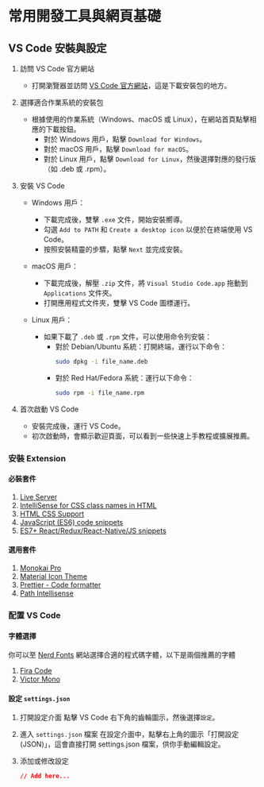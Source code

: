 # 常用開發工具與網頁基礎

## VS Code 安裝與設定

1. 訪問 VS Code 官方網站

   - 打開瀏覽器並訪問 [VS Code 官方網站](https://code.visualstudio.com/)，這是下載安裝包的地方。

2. 選擇適合作業系統的安裝包

   - 根據使用的作業系統（Windows、macOS 或 Linux），在網站首頁點擊相應的下載按鈕。
     - 對於 Windows 用戶，點擊 `Download for Windows`。
     - 對於 macOS 用戶，點擊 `Download for macOS`。
     - 對於 Linux 用戶，點擊 `Download for Linux`，然後選擇對應的發行版（如 .deb 或 .rpm）。

3. 安裝 VS Code

   - Windows 用戶：

     - 下載完成後，雙擊 `.exe` 文件，開始安裝嚮導。
     - 勾選 `Add to PATH` 和 `Create a desktop icon` 以便於在終端使用 VS Code。
     - 按照安裝精靈的步驟，點擊 `Next` 並完成安裝。

   - macOS 用戶：

     - 下載完成後，解壓 `.zip` 文件，將 `Visual Studio Code.app` 拖動到 `Applications` 文件夾。
     - 打開應用程式文件夾，雙擊 VS Code 圖標運行。

   - Linux 用戶：
     - 如果下載了 `.deb` 或 `.rpm` 文件，可以使用命令列安裝：
       - 對於 Debian/Ubuntu 系統：打開終端，運行以下命令：
         ```bash
         sudo dpkg -i file_name.deb
         ```
       - 對於 Red Hat/Fedora 系統：運行以下命令：
         ```bash
         sudo rpm -i file_name.rpm
         ```

4. 首次啟動 VS Code
   - 安裝完成後，運行 VS Code。
   - 初次啟動時，會顯示歡迎頁面，可以看到一些快速上手教程或擴展推薦。

### 安裝 Extension

#### 必裝套件

1. [Live Server](https://marketplace.visualstudio.com/items?itemName=ritwickdey.LiveServer)
2. [IntelliSense for CSS class names in HTML](https://marketplace.visualstudio.com/items?itemName=Zignd.html-css-class-completion)
3. [HTML CSS Support](https://marketplace.visualstudio.com/items?itemName=ecmel.vscode-html-css)
4. [JavaScript (ES6) code snippets](https://marketplace.visualstudio.com/items?itemName=xabikos.JavaScriptSnippets)
5. [ES7+ React/Redux/React-Native/JS snippets](https://marketplace.visualstudio.com/items?itemName=dsznajder.es7-react-js-snippets)

#### 選用套件

1. [Monokai Pro](https://marketplace.visualstudio.com/items?itemName=monokai.theme-monokai-pro-vscode)
2. [Material Icon Theme](https://marketplace.visualstudio.com/items?itemName=PKief.material-icon-theme)
3. [Prettier - Code formatter](https://marketplace.visualstudio.com/items?itemName=esbenp.prettier-vscode)
4. [Path Intellisense](https://marketplace.visualstudio.com/items?itemName=christian-kohler.path-intellisense)

### 配置 VS Code

#### 字體選擇
你可以至 [Nerd Fonts](https://www.nerdfonts.com/font-downloads) 網站選擇合適的程式碼字體，以下是兩個推薦的字體
1. [Fira Code](https://github.com/tonsky/FiraCode)
2. [Victor Mono](https://rubjo.github.io/victor-mono/)

#### 設定 `settings.json`

1. 打開設定介面
   點擊 VS Code 右下角的齒輪圖示，然後選擇`設定`。

2. 進入 `settings.json` 檔案
   在設定介面中，點擊右上角的圖示「打開設定 (JSON)」，這會直接打開 settings.json 檔案，供你手動編輯設定。

3. 添加或修改設定
   ```json
   // Add here...
   ```
